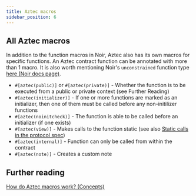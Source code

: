 ```yaml
---
title: Aztec macros
sidebar_position: 6
---
```


## All Aztec macros

In addition to the function macros in Noir, Aztec also has its own macros for specific functions. An Aztec contract function can be annotated with more than 1 macro.
It is also worth mentioning Noir's `unconstrained` function type [here (Noir docs page)](https://noir-lang.org/docs/noir/concepts/unconstrained/).

- `#[aztec(public)]` or `#[aztec(private)]` - Whether the function is to be executed from a public or private context (see Further Reading)
- `#[aztec(initializer)]` - If one or more functions are marked as an initializer, then one of them must be called before any non-initilizer functions
- `#[aztec(noinitcheck)]` - The function is able to be called before an initializer (if one exists)
- `#[aztec(view)]` - Makes calls to the function static (see also [Static calls in the protocol spec](../../../protocol-specs/calls/static-calls.md))
- `#[aztec(internal)]` - Function can only be called from within the contract
- `#[aztec(note)]` - Creates a custom note

## Further reading
[How do Aztec macros work? (Concepts)](../../../aztec/smart_contracts/functions/inner_workings.md)

